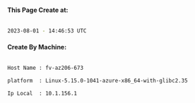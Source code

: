 
   
#### This Page Create at:

```bash

2023-08-01 - 14:46:53 UTC

```

#### Create By Machine:

```bash

Host Name : fv-az206-673

platform  : Linux-5.15.0-1041-azure-x86_64-with-glibc2.35

Ip Local  : 10.1.156.1

```

